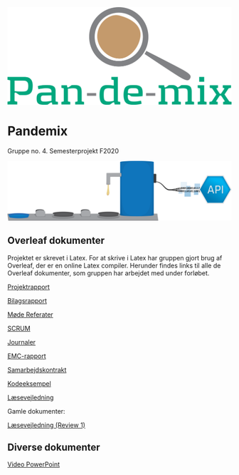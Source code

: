 ![Pan-de-mix](./Arkitektur/Logo%20og%20GUI/Logo.png)

# Pandemix
Gruppe no. 4. Semesterprojekt F2020

![Rigt billede](./Arkitektur/Rige%20billeder/System_picture_1.png)

## Overleaf dokumenter

Projektet er skrevet i Latex. For at skrive i Latex har gruppen gjort brug af Overleaf, der er en online Latex compiler. Herunder findes links til alle de Overleaf dokumenter, som gruppen har arbejdet med under forløbet.

[Projektrapport](https://www.overleaf.com/3725211233bkdymzhgkhmz)

[Bilagsrapport](https://www.overleaf.com/4744567293jhxghbqrgryg)

[Møde Referater](https://www.overleaf.com/6178354939frypsgmrvfys)

[SCRUM](https://www.overleaf.com/7629767412dgrhcwymtscp)

[Journaler](https://www.overleaf.com/6542664777nngxjcqhsscc)

[EMC-rapport](https://www.overleaf.com/2145621491fwyhhdcmzbnn)

[Samarbejdskontrakt](https://www.overleaf.com/7638152918mzwvfrnpcqst)

[Kodeeksempel](https://www.overleaf.com/3688422516tmnmgvbcnwhm)

[Læsevejledning](https://www.overleaf.com/4921423825gnmvqqcdypjq)

Gamle dokumenter:

[Læsevejledning (Review 1)](https://www.overleaf.com/2763173569ybszpmthgpyg)

## Diverse dokumenter

[Video PowerPoint](https://aarhusuniversitet-my.sharepoint.com/:p:/g/personal/au608890_uni_au_dk/EaxGMQ4m6MxKjsuf-Ewf1YIBfihs0El-seBcYNA27REbyg?e=M8vPZy)
